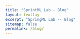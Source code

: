 ```yaml
---
title: "SprintML Lab - Blog"
layout: textlay
excerpt: "SpringML Lab -- Blog"
sitemap: false
permalink: /blog/
---
```


